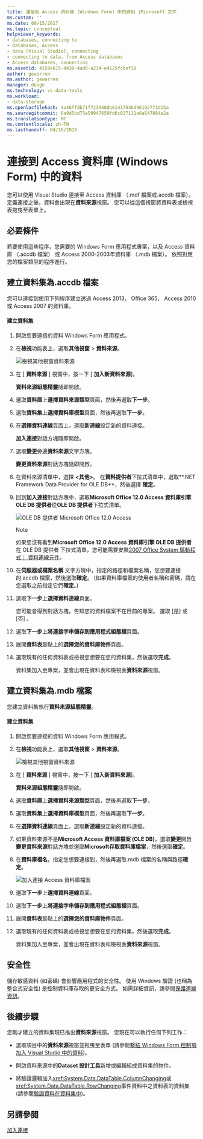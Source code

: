 ```yaml
---
title: 連接到 Access 資料庫 (Windows Form) 中的資料 |Microsoft 文件
ms.custom: ''
ms.date: 09/15/2017
ms.topic: conceptual
helpviewer_keywords:
- databases, connecting to
- databases, Access
- data [Visual Studio], connecting
- connecting to data, from Access databases
- Access databases, connecting
ms.assetid: 4159e815-d430-4ad0-a234-e4125fcbef18
author: gewarren
ms.author: gewarren
manager: douge
ms.technology: vs-data-tools
ms.workload:
- data-storage
ms.openlocfilehash: 4a46ffdb71f723948db6141704bd96192773d15a
ms.sourcegitcommit: 6a9d5bd75e50947659fd6c837111a6a547884e2a
ms.translationtype: MT
ms.contentlocale: zh-TW
ms.lasthandoff: 04/16/2018
---
```

# <a name="connect-to-data-in-an-access-database-windows-forms"></a>連接到 Access 資料庫 (Windows Form) 中的資料
您可以使用 Visual Studio 連接至 Access 資料庫 （.mdf 檔案或.accdb 檔案）。 定義連接之後，資料會出現在**資料來源**視窗。 您可以從這個視窗將資料表或檢視表拖曳至表單上。   
  
## <a name="prerequisites"></a>必要條件  
 若要使用這些程序，您需要的 Windows Form 應用程式專案，以及 Access 資料庫 （.accdb 檔案） 或 Access 2000-2003年資料庫 （.mdb 檔案）。 依照對應您的檔案類型的程序進行。  
  
## <a name="creating-the-dataset-for-an-accdb-file"></a>建立資料集為.accdb 檔案  
 您可以連接到使用下列程序建立透過 Access 2013、 Office 365、 Access 2010 或 Access 2007 的資料庫。  
  
#### <a name="to-create-the-dataset"></a>建立資料集  
  
1.  開啟您要連接的資料 Windows Form 應用程式。  
  
2.  在**檢視**功能表上，選取**其他視窗** > **資料來源**。  
  
     ![檢視其他視窗資料來源](../data-tools/media/viewdatasources.png "ViewDataSources")  
  
3.  在 [ **資料來源** ] 視窗中，按一下 [ **加入新資料來源**]。  

     **資料來源組態精靈**隨即開啟。  
  
4.  選取**資料庫**上**選擇資料來源類型**頁面，然後再選取**下一步**。  
  
5.  選取**資料集**上**選擇資料庫模型**頁面，然後再選取**下一步**。  
  
6.  在**選擇資料連線**頁面上，選取**新連線**設定新的資料連接。  

     **加入連接**對話方塊隨即開啟。  
  
7.  選取**變更**旁邊**資料來源**文字方塊。

     **變更資料來源**對話方塊隨即開啟。  
  
8.  在資料來源清單中，選擇  **\<其他\>**。 在**資料提供者**下拉式清單中，選取**.NET Framework Data Provider for OLE DB**，然後選擇 **確定**。  

9. 回到**加入連接**對話方塊中，選取**Microsoft Office 12.0 Access 資料庫引擎 OLE DB 提供者**從**OLE DB 提供者**下拉式清單。  
  
     ![OLE DB 提供者 Microsoft Office 12.0 Access](../data-tools/media/dataoledbprovideroffice12access.png "dataOLEDBProviderOffice12Access")  

     > [!NOTE]
     >  如果您沒有看到**Microsoft Office 12.0 Access 資料庫引擎 OLE DB 提供者**在 OLE DB 提供者 下拉式清單，您可能需要安裝[2007 Office System 驅動程式： 資料連線元件](https://www.microsoft.com/download/confirmation.aspx?id=23734)。
  
9. 在**伺服器或檔案名稱** 文字方塊中，指定的路徑和檔案名稱，您想要連接的.accdb 檔案，然後選取**確定**。 (如果資料庫檔案的使用者名稱和密碼，請在您選取之前指定它們**確定**。)    
  
10. 選取**下一步**上**選擇資料連線**頁面。  

     您可能會得到對話方塊，告知您的資料檔案不在目前的專案。 選取 [是]  或 [否] 。
  
11. 選取**下一步**上**將連接字串儲存到應用程式組態檔**頁面。  
  
12. 展開**資料表**節點上的**選擇您的資料庫物件**頁面。  
  
13. 選取現有的任何資料表或檢視您想要在您的資料集，然後選取**完成**。  
  
     資料集加入至專案，並會出現在資料表和檢視表**資料來源**視窗。  
  
## <a name="creating-the-dataset-for-an-mdb-file"></a>建立資料集為.mdb 檔案  
 您建立資料集執行**資料來源組態精靈**。  
  
#### <a name="to-create-the-dataset"></a>建立資料集  
  
1.  開啟您要連接的資料 Windows Form 應用程式。  
  
2.  在**檢視**功能表上，選取**其他視窗** > **資料來源**。  
  
     ![檢視其他視窗資料來源](../data-tools/media/viewdatasources.png "ViewDataSources")  
  
3.  在 [ **資料來源** ] 視窗中，按一下 [ **加入新資料來源**]。  

     **資料來源組態精靈**隨即開啟。
  
4.  選取**資料庫**上**選擇資料來源類型**頁面，然後再選取**下一步**。  
  
5.  選取**資料集**上**選擇資料庫模型**頁面，然後再選取**下一步**。  
  
6.  在**選擇資料連線**頁面上，選取**新連線**設定新的資料連接。  
  
7.  如果資料來源不是**Microsoft Access 資料庫檔案 (OLE DB)**，選取**變更**開啟**變更資料來源**對話方塊並選取**Microsoft存取資料庫檔案**，然後選取**確定**。  
  
8.  在**資料庫檔名**，指定您想要連接到，然後再選取.mdb 檔案的名稱與路徑**確定**。  
  
     ![加入連接 Access 資料庫檔案](../data-tools/media/dataaddconnectionaccessmdb.png "dataAddConnectionAccessMDB")  
  
9. 選取**下一步**上**選擇資料連線**頁面。  
  
10. 選取**下一步**上**將連接字串儲存到應用程式組態檔**頁面。  
  
11. 展開**資料表**節點上的**選擇您的資料庫物件**頁面。  
  
12. 選取現有的任何資料表或檢視您想要在您的資料集，然後選取**完成**。  
  
     資料集加入至專案，並會出現在資料表和檢視表**資料來源**視窗。  
  
## <a name="security"></a>安全性  
 儲存敏感資料 (如密碼) 會影響應用程式的安全性。 使用 Windows 驗證 (也稱為整合式安全性) 是控制資料庫存取的更安全方式。 如需詳細資訊，請參閱[保護連線資訊](/dotnet/framework/data/adonet/protecting-connection-information)。  
  
## <a name="next-steps"></a>後續步驟  
 您剛才建立的資料集現已推出**資料來源**視窗。 您現在可以執行任何下列工作：  
  
-   選取項目中的**資料來源**視窗並拖曳至表單 (請參閱[繫結 Windows Form 控制項加入 Visual Studio 中的資料](../data-tools/bind-windows-forms-controls-to-data-in-visual-studio.md))。  
  
-   開啟資料來源中的**Dataset 設計工具**新增或編輯組成資料集的物件。  
  
-   將驗證邏輯加入<xref:System.Data.DataTable.ColumnChanging>或<xref:System.Data.DataTable.RowChanging>事件資料中之資料表的資料集 (請參閱[驗證資料在資料集中](../data-tools/validate-data-in-datasets.md))。  
  
## <a name="see-also"></a>另請參閱
[加入連接](../data-tools/add-new-connections.md)
